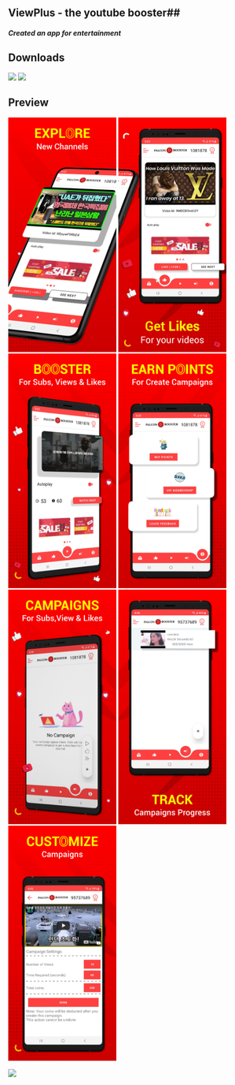 ## ViewPlus - the youtube booster##

#### *Created an app for entertainment* ####

## Downloads
 [<img src="https://play.google.com/intl/en_us/badges/images/apps/en-play-badge.png" height="45px" />](https://play.google.com/store/apps/details?id=com.moutamid.viewplussubsbooster) [<img src="https://www.javatpoint.com/fullformpages/images/apk.png" height="45px" />](https://github.com/Moutamid/Viewplus/blob/master/app/release/app-release.apk)

## Preview
<img src="https://raw.githubusercontent.com/Moutamid/Viewplus/master/viewplusmockups/image1.png" width="220"/> <img src="https://raw.githubusercontent.com/Moutamid/Viewplus/master/viewplusmockups/image2.png" width="220"/> <img src="https://raw.githubusercontent.com/Moutamid/Viewplus/master/viewplusmockups/image3.png" width="220"/> <img src="https://raw.githubusercontent.com/Moutamid/Viewplus/master/viewplusmockups/image4.png" width="220"/> 
<img src="https://raw.githubusercontent.com/Moutamid/Viewplus/master/viewplusmockups/image5.png" width="220"/> <img src="https://raw.githubusercontent.com/Moutamid/Viewplus/master/viewplusmockups/image6.png" width="220"/> <img src="https://raw.githubusercontent.com/Moutamid/Viewplus/master/viewplusmockups/image7.png" width="220"/>

<img src="https://raw.githubusercontent.com/Moutamid/Viewplus/master/viewplusmockups/video-meusom.gif" width="250"/>

<!-- ### Specifications ###

* App contains a list of saved products and a button to add a new product
* Each list item contains a sale button that reduces the quantity of that product by one
* Detail layout for each item displays the remaining information stored in the database
* App has buttons to delete a specific item or all items at once
* 'Order more' button is present for existing products. Launches mail client with given information already filled in
* User can select an image from internal storage and link it to a product
* App contains all necessary validations and error checks -->
